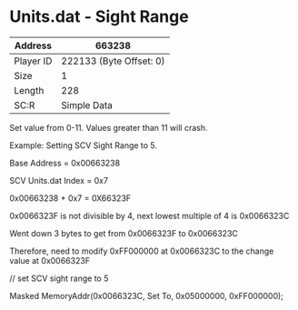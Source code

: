 
#  Units.dat - Sight Range
Address   | 663238
----------|-------------
Player ID | 222133 (Byte Offset: 0)
Size 	  | 1
Length 	  | 228
SC:R      | Simple Data

Set value from 0-11.  Values greater than 11 will crash.

Example: Setting SCV Sight Range to 5.

Base Address = 0x00663238
SCV Units.dat Index = 0x7

0x00663238 + 0x7 = 0X66323F

0x0066323F is not divisible by 4, next lowest multiple of 4 is 0x0066323C
Went down 3 bytes to get from 0x0066323F to 0x0066323C
Therefore, need to modify 0xFF000000 at 0x0066323C to the change value at 0x0066323F

// set SCV sight range to 5
Masked MemoryAddr(0x0066323C, Set To, 0x05000000, 0xFF000000);
